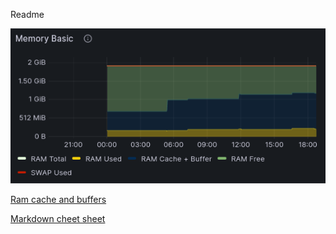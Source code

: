 Readme

![alt](https://github.com/dmfow/CheetSheetsOpsFixes/blob/main/Images/RamCacheAndBuffers.png)

[Ram cache and buffers](https://github.com/dmfow/CheetSheetsOpsFixes/blob/main/Linux%20Ram%20cache%20%2B%20Buffer)






[Markdown cheet sheet](https://github.com/dmfow/CheatSheets/blob/main/Github%20Markdown.md)


